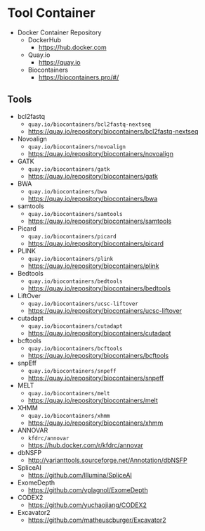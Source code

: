 # Tool Container

- Docker Container Repository
  - DockerHub
    - https://hub.docker.com
  - Quay.io
    - https://quay.io
  - Biocontainers
    - https://biocontainers.pro/#/

## Tools

- bcl2fastq
  - `quay.io/biocontainers/bcl2fastq-nextseq`
  - https://quay.io/repository/biocontainers/bcl2fastq-nextseq
- Novoalign
  - `quay.io/biocontainers/novoalign`
  - https://quay.io/repository/biocontainers/novoalign
- GATK
  - `quay.io/biocontainers/gatk`
  - https://quay.io/repository/biocontainers/gatk
- BWA
  - `quay.io/biocontainers/bwa`
  - https://quay.io/repository/biocontainers/bwa
- samtools
  - `quay.io/biocontainers/samtools`
  - https://quay.io/repository/biocontainers/samtools
- Picard
  - `quay.io/biocontainers/picard`
  - https://quay.io/repository/biocontainers/picard
- PLINK
  - `quay.io/biocontainers/plink`
  - https://quay.io/repository/biocontainers/plink
- Bedtools
  - `quay.io/biocontainers/bedtools`
  - https://quay.io/repository/biocontainers/bedtools
- LiftOver
  - `quay.io/biocontainers/ucsc-liftover`
  - https://quay.io/repository/biocontainers/ucsc-liftover
- cutadapt
  - `quay.io/biocontainers/cutadapt`
  - https://quay.io/repository/biocontainers/cutadapt
- bcftools
  - `quay.io/biocontainers/bcftools`
  - https://quay.io/repository/biocontainers/bcftools
- snpEff
  - `quay.io/biocontainers/snpeff`
  - https://quay.io/repository/biocontainers/snpeff
- MELT
  - `quay.io/biocontainers/melt`
  - https://quay.io/repository/biocontainers/melt
- XHMM
  - `quay.io/biocontainers/xhmm`
  - https://quay.io/repository/biocontainers/xhmm
- ANNOVAR
  - `kfdrc/annovar`
  - https://hub.docker.com/r/kfdrc/annovar
- dbNSFP
  - http://varianttools.sourceforge.net/Annotation/dbNSFP
- SpliceAI
  - https://github.com/Illumina/SpliceAI
- ExomeDepth
  - https://github.com/vplagnol/ExomeDepth
- CODEX2
  - https://github.com/yuchaojiang/CODEX2
- Excavator2
  - https://github.com/matheuscburger/Excavator2

